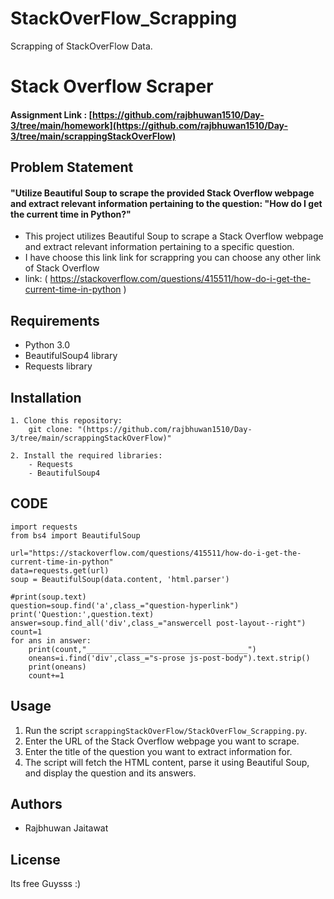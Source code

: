 # StackOverFlow_Scrapping
Scrapping of StackOverFlow Data.

# Stack Overflow Scraper

#### Assignment Link : [https://github.com/rajbhuwan1510/Day-3/tree/main/homework](https://github.com/rajbhuwan1510/Day-3/tree/main/scrappingStackOverFlow)

## Problem Statement
#### "Utilize Beautiful Soup to scrape the provided Stack Overflow webpage and extract relevant information pertaining to the question: "How do I get the current time in Python?"

* This project utilizes Beautiful Soup to scrape a Stack Overflow webpage and extract relevant information pertaining to a specific question.
*   I have choose this link link for scrappring you can choose any other link of Stack   Overflow
* link: ( https://stackoverflow.com/questions/415511/how-do-i-get-the-current-time-in-python )
## Requirements

- Python 3.0
- BeautifulSoup4 library
- Requests library

## Installation

    1. Clone this repository:
        git clone: "(https://github.com/rajbhuwan1510/Day-3/tree/main/scrappingStackOverFlow)"

    2. Install the required libraries:
        - Requests
        - BeautifulSoup4
## CODE

    import requests
    from bs4 import BeautifulSoup

    url="https://stackoverflow.com/questions/415511/how-do-i-get-the-current-time-in-python"
    data=requests.get(url)
    soup = BeautifulSoup(data.content, 'html.parser')

    #print(soup.text)
    question=soup.find('a',class_="question-hyperlink")
    print('Question:',question.text)
    answer=soup.find_all('div',class_="answercell post-layout--right")
    count=1
    for ans in answer:
        print(count,"____________________________________")
        oneans=i.find('div',class_="s-prose js-post-body").text.strip()
        print(oneans)
        count+=1
## Usage

1. Run the script `scrappingStackOverFlow/StackOverFlow_Scrapping.py`.
2. Enter the URL of the Stack Overflow webpage you want to scrape.
3. Enter the title of the question you want to extract information for.
4. The script will fetch the HTML content, parse it using Beautiful Soup, and display the question and its answers.

## Authors

- Rajbhuwan Jaitawat

## License
Its free Guysss :)
